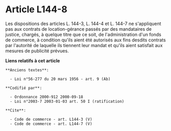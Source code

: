 # Article L144-8

Les dispositions des articles L. 144-3, L. 144-4 et L. 144-7 ne s'appliquent pas aux contrats de location-gérance passés par
des mandataires de justice, chargés, à quelque titre que ce soit, de l'administration d'un fonds de commerce, à condition
qu'ils aient été autorisés aux fins desdits contrats par l'autorité de laquelle ils tiennent leur mandat et qu'ils aient
satisfait aux mesures de publicité prévues.

**Liens relatifs à cet article**

	**Anciens textes**:

	  - Loi n°56-277 du 20 mars 1956 - art. 9 (Ab)

	**Codifié par**:

	  - Ordonnance 2000-912 2000-09-18
	  - Loi n°2003-7 2003-01-03 art. 50 I (ratification)

	**Cite**:

	  - Code de commerce - art. L144-3 (V)
	  - Code de commerce - art. L144-7 (V)
